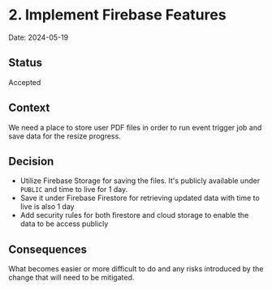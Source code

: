 # 2. Implement Firebase Features

Date: 2024-05-19

## Status

Accepted

## Context

We need a place to store user PDF files in order to run event trigger job and save data for the resize progress.

## Decision

- Utilize Firebase Storage for saving the files. It's publicly available under `PUBLIC` and time to live for 1 day.
- Save it under Firebase Firestore for retrieving updated data with time to live is also 1 day
- Add security rules for both firestore and cloud storage to enable the data to be access publicly

## Consequences

What becomes easier or more difficult to do and any risks introduced by the change that will need to be mitigated.

